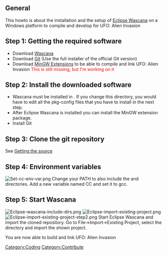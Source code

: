 ## General

This howto is about the installation and the setup of [Eclipse
Wascana](http://code.google.com/a/eclipselabs.org/p/wascana/) on a
Windows platform to compile and develop for UFO: Alien Invasion

## Step 1: Getting the required software

- Download
  [Wascana](http://code.google.com/a/eclipselabs.org/p/wascana/downloads/list)
- Download [Git](http://code.google.com/p/msysgit/downloads/list) (Use
  the full installer of the official Git version)
- Download [MinGW Extensions](http://localhost) to be able to compile
  and link UFO: Alien Invasion <font color="red">This is still missing,
  but I'm working on it</font>

## Step 2: Install the downloaded software

- Wascana must be installed in . If you change this directory, you would
  have to edit all the pkg-config files that you have to install in the
  next step.
- After Eclipse Wascana is installed you can install the MinGW extension
  package.
- Install Git

## Step 3: Clone the git repository

See [Getting the source](Getting_the_source "wikilink")

## Step 4: Environment variables

![](Set-cc-env-var.png "Set-cc-env-var.png") Change your PATH to also
include the and directories. Add a new variable named CC and set it to
gcc.

## Step 5: Start Wascana

![](Eclipse-wascana-include-dirs.png "Eclipse-wascana-include-dirs.png")
![](Eclipse-import-existing-project.png "Eclipse-import-existing-project.png")
![](Eclipse-import-existing-project-step2.png "Eclipse-import-existing-project-step2.png")
Start Eclipse Wascana and import the cloned repository. Go to
File-\>Import-\>Existing Project, select the directory and import the
shown project.

You are now able to build and link UFO: Alien Invasion

[Category:Coding](Category:Coding "wikilink")
[Category:Contribute](Category:Contribute "wikilink")
